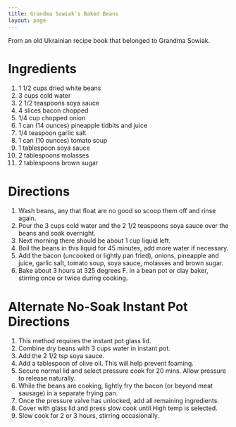 ```yaml
---
title: Grandma Sowiak's Baked Beans
layout: page
---
```


From an old Ukrainian recipe book that belonged to Grandma Sowiak.

# Ingredients

1. 1 1/2 cups dried white beans
1. 3 cups cold water
1. 2 1/2 teaspoons soya sauce
1. 4 slices bacon chopped
1. 1/4 cup chopped onion
1. 1 can (14 ounces) pineapple tidbits and juice
1. 1/4 teaspoon garlic salt
1. 1 can (10 ounces) tomato soup
1. 1 tablespoon soya sauce
1. 2 tablespoons molasses
1. 2 tablespoons brown sugar

# Directions

1. Wash beans, any that float are no good so scoop them off and rinse again.
1. Pour the 3 cups cold water and the 2 1/2 teaspoons soya sauce over the beans and soak overnight.
1. Next morning there should be about 1 cup liquid left.
1. Boil the beans in this liquid for 45 minutes, add more water if necessary.
1. Add the bacon (uncooked or lightly pan fried), onions, pineapple and juice, garlic salt, tomato soup, soya sauce, molasses and brown sugar.
1. Bake about 3 hours at 325 degrees F. in a bean pot or clay baker, stirring once or twice during cooking.


# Alternate No-Soak Instant Pot Directions

1.  This method requires the instant pot glass lid.
1.  Combine dry beans with 3 cups water in instant pot.
1.  Add the 2 1/2 tsp soya sauce.
1.  Add a tablespoon of olive oil.  This will help prevent foaming.
1.  Secure normal lid and select pressure cook for 20 mins.  Allow pressure to release naturally.
1.  While the beans are cooking, lightly fry the bacon (or beyond meat sausage) in a separate frying pan.
1.  Once the pressure valve has unlocked, add all remaining ingredients.
1.  Cover with glass lid and press slow cook until High temp is selected.
1.  Slow cook for 2 or 3 hours, stirring occasionally.

